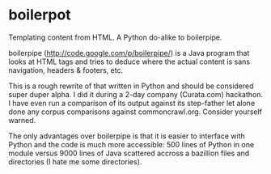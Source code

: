 boilerpot
=========

Templating content from HTML.  A Python do-alike to boilerpipe.

boilerpipe (http://code.google.com/p/boilerpipe/) is a Java program that looks at HTML tags and tries to deduce where the actual content is sans navigation, headers & footers, etc.

This is a rough rewrite of that written in Python and should be considered super duper alpha.  I did it during a 2-day company (Curata.com) hackathon.  I have even run a comparison of its output against its step-father let alone done any corpus comparisons against commoncrawl.org.  Consider yourself warned.

The only advantages over boilerpipe is that it is easier to interface with Python and the code is much more accessible: 500 lines of Python in one module versus 9000 lines of Java scattered accross a bazillion files and directories (I hate me some directories).